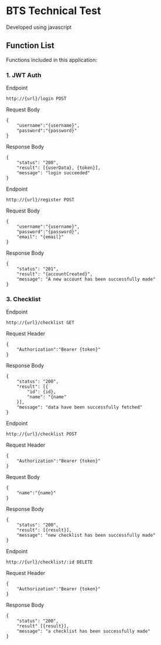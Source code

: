 # BTS Technical Test

Developed using javascript

## Function List

Functions included in this application:

### 1. JWT Auth

Endpoint
```
http://{url}/login POST
```
Request Body
```
{
    "username":"{username}",
    "password":"{password}"
}
```
Response Body
```
{
    "status": "200",
    "result": [{userData}, {token}],
    "message": "login succeeded"
}
```
Endpoint
```
http://{url}/register POST
```
Request Body
```
{
    "username":"{username}",
    "password":"{password}",
    "email": "{email}"
}
```
Response Body
```
{
    "status": "201",
    "result": "{accountCreated}",
    "message": "A new account has been successfully made"
}
```

### 3. Checklist

Endpoint
```
http://{url}/checklist GET
```

Request Header
```
{
    "Authorization":"Bearer {token}"
}
```

Response Body
```
{
    "status": "200",
    "result": [{
        "id": {id},
        "name": "{name"
    }],
    "message": "data have been successfully fetched"
}
```

Endpoint
```
http://{url}/checklist POST
```

Request Header
```
{
    "Authorization":"Bearer {token}"
}
```
Request Body
```
{
    "name":"{name}"
}
```

Response Body
```
{
    "status": "200",
    "result": [{result}],
    "message": "new checklist has been successfully made"
}
```
Endpoint
```
http://{url}/checklist/:id DELETE
```

Request Header
```
{
    "Authorization":"Bearer {token}"
}
```

Response Body
```
{
    "status": "200",
    "result" [{result}],
    "message": "a checklist has been successfully made"
}
```
